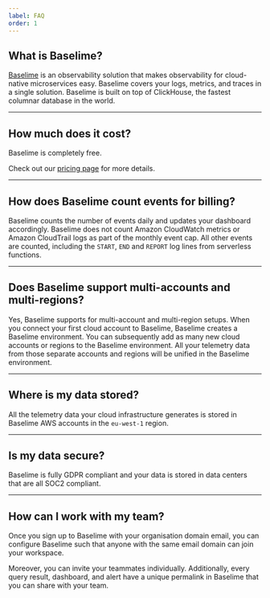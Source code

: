 ```yaml
---
label: FAQ
order: 1
---
```


## What is Baselime?

[Baselime](https://baselime.io) is an observability solution that makes observability for cloud-native microservices easy. Baselime covers your logs, metrics, and traces in a single solution. Baselime is built on top of ClickHouse, the fastest columnar database in the world. 

---

## How much does it cost?

Baselime is completely free.

Check out our [pricing page](https://baselime.io/pricing) for more details.

---

## How does Baselime count events for billing?

Baselime counts the number of events daily and updates your dashboard accordingly. Baselime does not count Amazon CloudWatch metrics or Amazon CloudTrail logs as part of the monthly event cap. All other events are counted, including the `START`, `END` and `REPORT` log lines from serverless functions.

---

## Does Baselime support multi-accounts and multi-regions?

Yes, Baselime supports for multi-account and multi-region setups. When you connect your first cloud account to Baselime, Baselime creates a Baselime environment. You can subsequently add as many new cloud accounts or regions to the Baselime environment. All your telemetry data from those separate accounts and regions will be unified in the Baselime environment.

---

## Where is my data stored?

All the telemetry data your cloud infrastructure generates is stored in Baselime AWS accounts in the `eu-west-1` region.

---

## Is my data secure?

Baselime is fully GDPR compliant and your data is stored in data centers that are all SOC2 compliant.

---

## How can I work with my team?

Once you sign up to Baselime with your organisation domain email, you can configure Baselime such that anyone with the same email domain can join your workspace.

Moreover, you can invite your teammates individually. Additionally, every query result, dashboard, and alert have a unique permalink in Baselime that you can share with your team.


